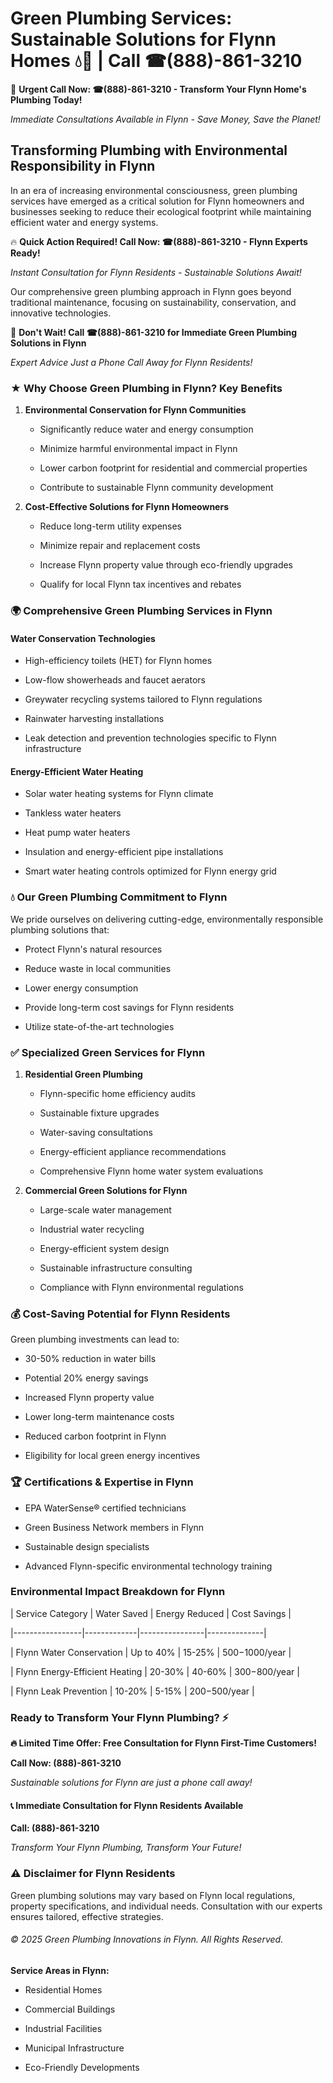 # Green Plumbing Services: Sustainable Solutions for Flynn Homes 💧🌿 | Call ☎(888)-861-3210

🚨 **Urgent Call Now: ☎(888)-861-3210 - Transform Your Flynn Home's Plumbing Today!**
*Immediate Consultations Available in Flynn - Save Money, Save the Planet!*

## Transforming Plumbing with Environmental Responsibility in Flynn

In an era of increasing environmental consciousness, green plumbing services have emerged as a critical solution for Flynn homeowners and businesses seeking to reduce their ecological footprint while maintaining efficient water and energy systems. 

🔥 **Quick Action Required! Call Now: ☎(888)-861-3210 - Flynn Experts Ready!**
*Instant Consultation for Flynn Residents - Sustainable Solutions Await!*

Our comprehensive green plumbing approach in Flynn goes beyond traditional maintenance, focusing on sustainability, conservation, and innovative technologies.

🚨 **Don't Wait! Call ☎(888)-861-3210 for Immediate Green Plumbing Solutions in Flynn**
*Expert Advice Just a Phone Call Away for Flynn Residents!*

### ★ Why Choose Green Plumbing in Flynn? Key Benefits

1. **Environmental Conservation for Flynn Communities** 
   - Significantly reduce water and energy consumption
   - Minimize harmful environmental impact in Flynn
   - Lower carbon footprint for residential and commercial properties
   - Contribute to sustainable Flynn community development

2. **Cost-Effective Solutions for Flynn Homeowners** 
   - Reduce long-term utility expenses
   - Minimize repair and replacement costs
   - Increase Flynn property value through eco-friendly upgrades
   - Qualify for local Flynn tax incentives and rebates

### 🌍 Comprehensive Green Plumbing Services in Flynn

#### Water Conservation Technologies
- High-efficiency toilets (HET) for Flynn homes
- Low-flow showerheads and faucet aerators
- Greywater recycling systems tailored to Flynn regulations
- Rainwater harvesting installations
- Leak detection and prevention technologies specific to Flynn infrastructure

#### Energy-Efficient Water Heating
- Solar water heating systems for Flynn climate
- Tankless water heaters
- Heat pump water heaters
- Insulation and energy-efficient pipe installations
- Smart water heating controls optimized for Flynn energy grid

### 💧 Our Green Plumbing Commitment to Flynn

We pride ourselves on delivering cutting-edge, environmentally responsible plumbing solutions that:
- Protect Flynn's natural resources
- Reduce waste in local communities
- Lower energy consumption
- Provide long-term cost savings for Flynn residents
- Utilize state-of-the-art technologies

### ✅ Specialized Green Services for Flynn

1. **Residential Green Plumbing**
   - Flynn-specific home efficiency audits
   - Sustainable fixture upgrades
   - Water-saving consultations
   - Energy-efficient appliance recommendations
   - Comprehensive Flynn home water system evaluations

2. **Commercial Green Solutions for Flynn**
   - Large-scale water management
   - Industrial water recycling
   - Energy-efficient system design
   - Sustainable infrastructure consulting
   - Compliance with Flynn environmental regulations

### 💰 Cost-Saving Potential for Flynn Residents

Green plumbing investments can lead to:
- 30-50% reduction in water bills
- Potential 20% energy savings
- Increased Flynn property value
- Lower long-term maintenance costs
- Reduced carbon footprint in Flynn
- Eligibility for local green energy incentives

### 🏆 Certifications & Expertise in Flynn

- EPA WaterSense® certified technicians
- Green Business Network members in Flynn
- Sustainable design specialists
- Advanced Flynn-specific environmental technology training

### Environmental Impact Breakdown for Flynn

| Service Category | Water Saved | Energy Reduced | Cost Savings |
|-----------------|-------------|----------------|--------------|
| Flynn Water Conservation | Up to 40% | 15-25% | $500-$1000/year |
| Flynn Energy-Efficient Heating | 20-30% | 40-60% | $300-$800/year |
| Flynn Leak Prevention | 10-20% | 5-15% | $200-$500/year |

### Ready to Transform Your Flynn Plumbing? ⚡

**🔥 Limited Time Offer: Free Consultation for Flynn First-Time Customers!**

**Call Now: (888)-861-3210**
*Sustainable solutions for Flynn are just a phone call away!*

#### 📞 Immediate Consultation for Flynn Residents Available

**Call: (888)-861-3210**
*Transform Your Flynn Plumbing, Transform Your Future!*

### ⚠️ Disclaimer for Flynn Residents

Green plumbing solutions may vary based on Flynn local regulations, property specifications, and individual needs. Consultation with our experts ensures tailored, effective strategies.

###### © 2025 Green Plumbing Innovations in Flynn. All Rights Reserved.

**Service Areas in Flynn:** 
- Residential Homes
- Commercial Buildings
- Industrial Facilities
- Municipal Infrastructure
- Eco-Friendly Developments